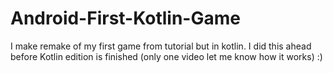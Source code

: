# Android-First-Kotlin-Game
I make remake of my first game from tutorial but in kotlin. I did this ahead before Kotlin edition is finished (only one video let me know how it works) :)
